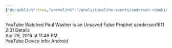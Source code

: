 ```yaml
---
{"dg-publish":true,"permalink":"/goals/timeline-events/anderson-rebuking-lordship-salvation/","tags":["timeline","salvation"],"created":"","updated":""}
---
```



YouTube
Watched Paul Washer is an Unsaved False Prophet
sanderson1611 2:31
Details  
Apr 29, 2016 at 11:49 PM  
YouTube
Device info: Android
